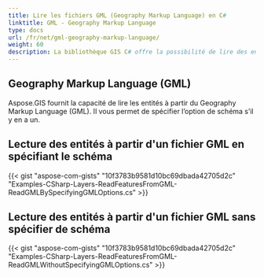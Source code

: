 ```yaml
---
title: Lire les fichiers GML (Geography Markup Language) en C#
linktitle: GML - Geography Markup Language
type: docs
url: /fr/net/gml-geography-markup-language/
weight: 60
description: La bibliothèque GIS C# offre la possibilité de lire des entités à partir de fichiers Geography Markup Language (GML) et vous permet de spécifier l'option de schéma s'il y en a un.
---
```


## **Geography Markup Language (GML)**
Aspose.GIS fournit la capacité de lire les entités à partir du Geography Markup Language (GML). Il vous permet de spécifier l’option de schéma s’il y en a un.
## **Lecture des entités à partir d'un fichier GML en spécifiant le schéma**
{{< gist "aspose-com-gists" "10f3783b9581d10bc69dbada42705d2c" "Examples-CSharp-Layers-ReadFeaturesFromGML-ReadGMLBySpecifyingGMLOptions.cs" >}}
## **Lecture des entités à partir d'un fichier GML sans spécifier de schéma**
{{< gist "aspose-com-gists" "10f3783b9581d10bc69dbada42705d2c" "Examples-CSharp-Layers-ReadFeaturesFromGML-ReadGMLWithoutSpecifyingGMLOptions.cs" >}}

